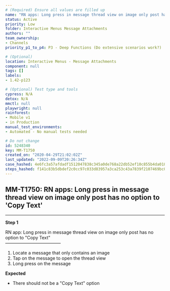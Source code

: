 ```yaml
---
# (Required) Ensure all values are filled up
name: "RN apps: Long press in message thread view on image only post has no option to 'Copy Text'"
status: Active
priority: Low
folder: Interactive Menus Message Attachments
authors: ""
team_ownership: 
- Channels
priority_p1_to_p4: P3 - Deep Functions (Do extensive scenarios work?)

# (Optional)
location: Interactive Menus - Message Attachments
component: null
tags: []
labels: 
- 1.42-p123

# (Optional) Test type and tools
cypress: N/A
detox: N/A
mmctl: null
playwright: null
rainforest: 
- Mobile v1
- in Production
manual_test_environments: 
- Automated - No manual tests needed

# Do not change
id: 5248340
key: MM-T1750
created_on: "2020-04-29T21:02:02Z"
last_updated: "2022-09-09T20:26:34Z"
case_hashed: 4e6fc3a57afdadf1512047838c345a0de768a22db52ef10c855b4da018c59c2ff77500aec489e332dd5f0152663bcdfc
steps_hashed: f141c83b5dbdef2c0cc97c033d83957a3ca253c43a7839f2107469bc033687a72f36e72672ff91134df35499ea3549dc
---
```


<!-- (Auto-generated) Based on frontmatter's "key" and "name" -->

## MM-T1750: RN apps: Long press in message thread view on image only post has no option to 'Copy Text'

---

**Step 1**

RN app: Long press in message thread view on image only post has no option to "Copy Text"\
–––––––––––––––––––––––––

1. Locate a message that only contains an image
2. Tap on the message to open the thread view
3. Long press on the message

**Expected**

- There should not be a "Copy Text" option
